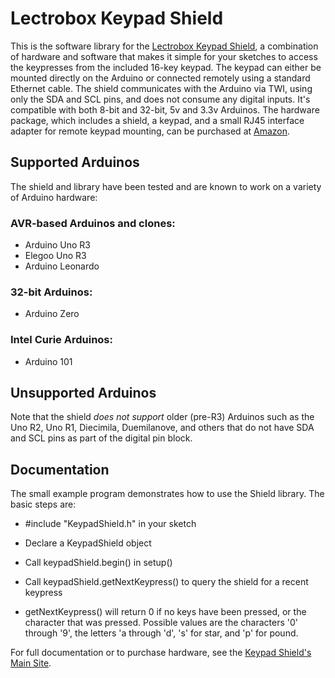 # Lectrobox Keypad Shield

This is the software library for the [Lectrobox Keypad
Shield](http://www.lectrobox.com/keypad), a combination of hardware
and software that makes it simple for your sketches to access the
keypresses from the included 16-key keypad. The keypad can either be
mounted directly on the Arduino or connected remotely using a standard
Ethernet cable. The shield communicates with the Arduino via TWI,
using only the SDA and SCL pins, and does not consume any digital
inputs. It's compatible with both 8-bit and 32-bit, 5v and 3.3v
Arduinos. The hardware package, which includes a shield, a keypad, and
a small RJ45 interface adapter for remote keypad mounting, can be
purchased at [Amazon](https://www.amazon.com/gp/product/B06XGSYP1C/ref=as_li_qf_sp_asin_il_tl?ie=UTF8&camp=1789&creative=9325&creativeASIN=B06XGSYP1C&linkCode=as2&tag=lectrobox-20).

## Supported Arduinos
The shield and library have been tested and are known to work on a
variety of Arduino hardware:

### AVR-based Arduinos and clones:
* Arduino Uno R3
* Elegoo Uno R3
* Arduino Leonardo

### 32-bit Arduinos:
* Arduino Zero

### Intel Curie Arduinos:
* Arduino 101

## Unsupported Arduinos

Note that the shield *does not support* older (pre-R3) Arduinos such
as the Uno R2, Uno R1, Diecimila, Duemilanove, and others that do not
have SDA and SCL pins as part of the digital pin block.

## Documentation

The small example program demonstrates how to use the Shield
library. The basic steps are:

* \#include "KeypadShield.h" in your sketch

* Declare a KeypadShield object

* Call keypadShield.begin() in setup()

* Call keypadShield.getNextKeypress() to query the shield for a recent
  keypress

* getNextKeypress() will return 0 if no keys have been pressed, or the
  character that was pressed. Possible values are the characters '0'
  through '9', the letters 'a through 'd', 's' for star, and 'p' for
  pound.

For full documentation or to purchase hardware,
see the [Keypad Shield's Main Site](http://www.lectrobox.com/keypad).
